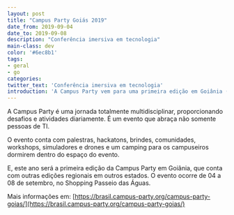 ```yaml
---
layout: post
title: "Campus Party Goiás 2019"
date_from: 2019-09-04
date_to: 2019-09-08
description: "Conferência imersiva em tecnologia"
main-class: dev
color: '#6ec8b1'
tags:
- geral
- go
categories:
twitter_text: 'Conferência imersiva em tecnologia'
introduction: 'A Campus Party vem para uma primeira edição em Goiânia (GO) em mais um evento de imersão em cultura, tecnologia e inovação'
---
```


A Campus Party é uma jornada totalmente multidisciplinar, proporcionando desafios e atividades diariamente. É um evento que abraça não somente pessoas de TI.

O evento conta com palestras, hackatons, brindes, comunidades, workshops, simuladores e drones e um camping para os campuseiros dormirem dentro do espaço do evento.

E, este ano será a primeira edição da Campus Party em Goiânia, que conta com outras edições regionais em outros estados. O evento ocorre de 04 a 08 de setembro, no Shopping Passeio das Águas.


Mais informações em: [https://brasil.campus-party.org/campus-party-goias/](https://brasil.campus-party.org/campus-party-goias/)

